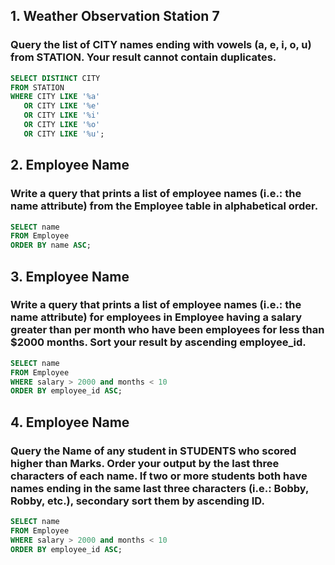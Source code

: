 ## 1. Weather Observation Station 7
### Query the list of CITY names ending with vowels (a, e, i, o, u) from STATION. Your result cannot contain duplicates.
```sql
SELECT DISTINCT CITY
FROM STATION
WHERE CITY LIKE '%a'
   OR CITY LIKE '%e'
   OR CITY LIKE '%i'
   OR CITY LIKE '%o'
   OR CITY LIKE '%u';
```
## 2. Employee Name
### Write a query that prints a list of employee names (i.e.: the name attribute) from the Employee table in alphabetical order.
```sql
SELECT name
FROM Employee
ORDER BY name ASC;
```
## 3. Employee Name
### Write a query that prints a list of employee names (i.e.: the name attribute) for employees in Employee having a salary greater than  per month who have been employees for less than $2000 months. Sort your result by ascending employee_id.
```sql
SELECT name
FROM Employee
WHERE salary > 2000 and months < 10
ORDER BY employee_id ASC;
```
## 4. Employee Name
### Query the Name of any student in STUDENTS who scored higher than  Marks. Order your output by the last three characters of each name. If two or more students both have names ending in the same last three characters (i.e.: Bobby, Robby, etc.), secondary sort them by ascending ID.
```sql
SELECT name
FROM Employee
WHERE salary > 2000 and months < 10
ORDER BY employee_id ASC;
```